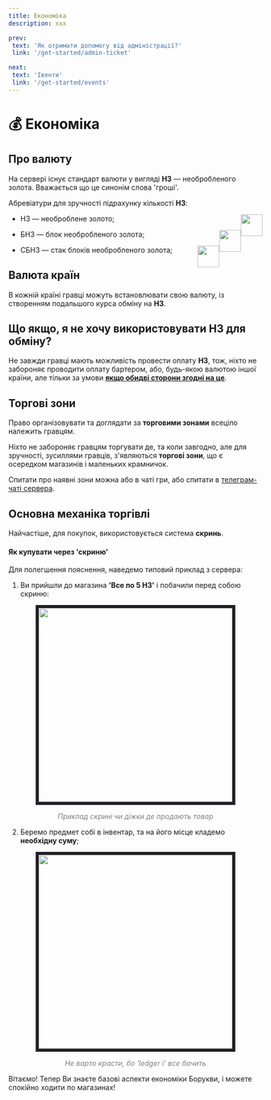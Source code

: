```yaml
---
title: Економіка
description: xxx

prev:
 text: 'Як отримати допомогу від адміністрації?'
 link: '/get-started/admin-ticket'

next:
 text: 'Івенти'
 link: '/get-started/events'
---
```


# 💰 Економіка
## Про валюту
На сервері існує стандарт валюти у вигляді **НЗ** — необробленого золота. Вважається що це синонім слова 'гроші'.

Абревіатури для зручності підрахунку кількості **НЗ**:
* <img style="overflow: auto; float: right; display: flex" src="/images/get-started/economics/nz.avif" width="43"></img> НЗ — необроблене золото;

* <img style="overflow: auto; float: right; display: flex" src="/images/get-started/economics/bnz.avif" width="43"></img> БНЗ — блок необробленого золота;

* <img style="overflow: auto; float: right; display: flex" src="/images/get-started/economics/sbnz.avif" width="43"></img> СБНЗ — стак блоків необробленого золота;

## Валюта країн
В кожній країні гравці можуть встановлювати свою валюту, із створенням подальшого курса обміну на **НЗ**.
<!-- Потрібно більше інформації -->

## Що якщо, я не хочу використовувати НЗ для обміну?
Не завжди гравці мають можливість провести оплату **НЗ**, тож, ніхто не забороняє проводити оплату бартером, або, будь-якою валютою іншої країни, але тільки за умови <ins>**якщо обидві сторони згодні на це**</ins>.

## Торгові зони
Право організовувати та доглядати за **торговими зонами** всеціло належить гравцям. 

Ніхто не забороняє гравцям торгувати де, та коли завгодно, але для зручності, зусиллями гравців, з'являються **торгові зони**, що є осередком магазинів і маленьких крамничок.

Спитати про наявні зони можна або в чаті гри, або спитати в [телеграм-чаті сервера](./channels).

## Основна механіка торгівлі
Найчастіше, для покупок, використовується система **скринь**.

#### Як купувати через 'скриню'
Для полегшення пояснення, наведемо типовий приклад з сервера:

1. Ви прийшли до магазина **'Все по 5 НЗ'** і побачили перед собою скриню:

<center><img style="border: 6px solid #202025;" src="/images/get-started/economics/skrinya1.avif" width="384"></img></center>
<p style="text-align: center; color: gray; font-style: italic;">Приклад скрині чи діжки де продають товар</p>

2. Беремо предмет собі в інвентар, та на його місце кладемо **необхідну суму**;

<center><img style="border: 6px solid #202025;" src="/images/get-started/economics/skrinya_full.avif" width="384"></img></center>
<p style="text-align: center; color: gray; font-style: italic;">Не варто красти, бо 'ledger i' все бачить</p>

Вітаємо! Тепер Ви знаєте базові аспекти економіки Борукви, і можете спокійно ходити по магазинах!